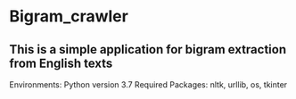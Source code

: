 # Bigram_crawler

This is a simple application for bigram extraction from English texts
-------------------------------------
Environments: 
  Python version 3.7 
  Required Packages: nltk, urllib, os, tkinter
  
